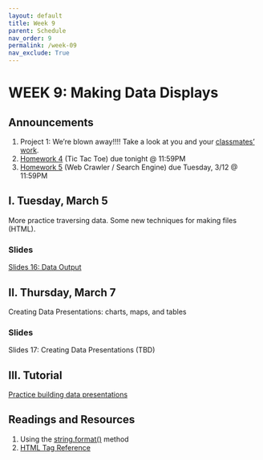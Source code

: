 ```yaml
---
layout: default
title: Week 9
parent: Schedule
nav_order: 9
permalink: /week-09
nav_exclude: True
---
```


# WEEK 9: Making Data Displays

## Announcements
1. Project 1: We’re blown away!!!! Take a look at you and your [classmates’ work](https://photos.app.goo.gl/cFWF13ARLgm74mVP6). 
2. [Homework 4](course-files/homework/hw04/README) (Tic Tac Toe) due tonight @ 11:59PM
3. [Homework 5](course-files/homework/hw05/README) (Web Crawler / Search Engine) due Tuesday, 3/12 @ 11:59PM

## I. Tuesday, March 5
More practice traversing data. Some new techniques for making files (HTML).

### Slides
[Slides 16: Data Output](https://docs.google.com/presentation/d/1qNkk9vD9y-7uwBa36ops0Czj4Sn7aAvr5W5FCgxTn80/edit?usp=sharing)

## II. Thursday, March 7
Creating Data Presentations: charts, maps, and tables

### Slides
Slides 17: Creating Data Presentations (TBD)

## III. Tutorial
[Practice building data presentations](course-files/tutorials/tutorial08/README)

## Readings and Resources
1. Using the [string.format()](https://www.programiz.com/python-programming/methods/string/format) method
2. [HTML Tag Reference](https://www.w3schools.com/html/html_elements.asp)